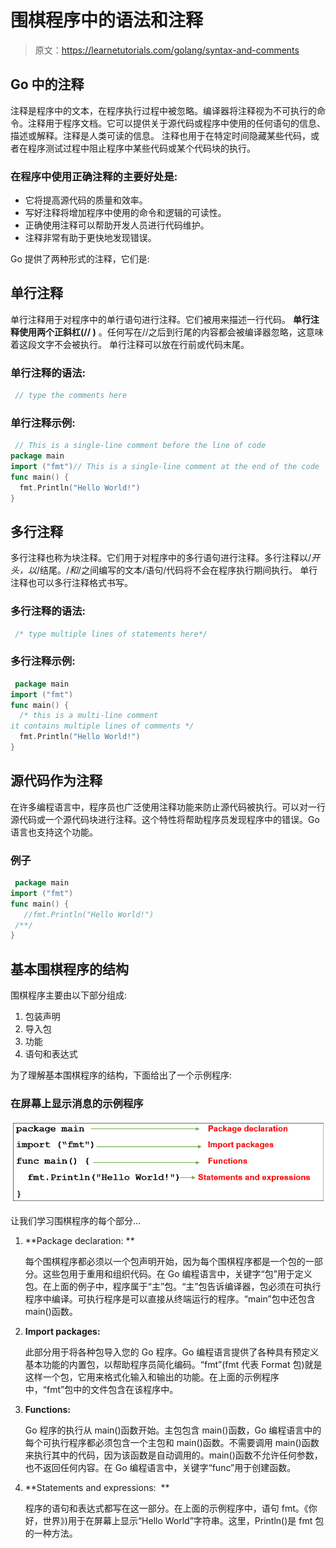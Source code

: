 # 围棋程序中的语法和注释

> 原文：<https://learnetutorials.com/golang/syntax-and-comments>

## Go 中的注释

注释是程序中的文本，在程序执行过程中被忽略。编译器将注释视为不可执行的命令。注释用于程序文档。它可以提供关于源代码或程序中使用的任何语句的信息、描述或解释。注释是人类可读的信息。
注释也用于在特定时间隐藏某些代码，或者在程序测试过程中阻止程序中某些代码或某个代码块的执行。

### 在程序中使用正确注释的主要好处是:

*   它将提高源代码的质量和效率。
*   写好注释将增加程序中使用的命令和逻辑的可读性。
*   正确使用注释可以帮助开发人员进行代码维护。
*   注释非常有助于更快地发现错误。

Go 提供了两种形式的注释，它们是:

## 单行注释

单行注释用于对程序中的单行语句进行注释。它们被用来描述一行代码。
**单行注释使用两个正斜杠(// )** 。任何写在//之后到行尾的内容都会被编译器忽略，这意味着这段文字不会被执行。
单行注释可以放在行前或代码末尾。

### 单行注释的语法:

```go
 // type the comments here 

```

### 单行注释示例:

```go
 // This is a single-line comment before the line of code
package main
import ("fmt")// This is a single-line comment at the end of the code
func main() {
  fmt.Println("Hello World!") 
} 

```

## 多行注释

多行注释也称为块注释。它们用于对程序中的多行语句进行注释。多行注释以/*开头，以*/结尾。/*和*/之间编写的文本/语句/代码将不会在程序执行期间执行。
单行注释也可以多行注释格式书写。

### 多行注释的语法:

```go
 /* type multiple lines of statements here*/ 

```

### 多行注释示例:

```go
 package main
import ("fmt")
func main() {
  /* this is a multi-line comment
it contains multiple lines of comments */
  fmt.Println("Hello World!")
} 

```

## 源代码作为注释

在许多编程语言中，程序员也广泛使用注释功能来防止源代码被执行。可以对一行源代码或一个源代码块进行注释。这个特性将帮助程序员发现程序中的错误。Go 语言也支持这个功能。

### 例子

```go
 package main
import ("fmt")
func main() {
   //fmt.Println("Hello World!")
 /**/
} 

```

## 基本围棋程序的结构

围棋程序主要由以下部分组成:

1.  包装声明
2.  导入包
3.  功能
4.  语句和表达式

为了理解基本围棋程序的结构，下面给出了一个示例程序:

### 在屏幕上显示消息的示例程序

![GO : COMMENTS](img/ff898b8f36fa58852b7f775929c72b9d.png)

让我们学习围棋程序的每个部分…

1.  **Package declaration: **

    每个围棋程序都必须以一个包声明开始，因为每个围棋程序都是一个包的一部分。这些包用于重用和组织代码。在 Go 编程语言中，关键字“包”用于定义包。在上面的例子中，程序属于“主”包。“主”包告诉编译器，包必须在可执行程序中编译。可执行程序是可以直接从终端运行的程序。“main”包中还包含 main()函数。

2.  **Import packages:**

    此部分用于将各种包导入您的 Go 程序。Go 编程语言提供了各种具有预定义基本功能的内置包，以帮助程序员简化编码。“fmt”(fmt 代表 Format 包)就是这样一个包，它用来格式化输入和输出的功能。在上面的示例程序中，“fmt”包中的文件包含在该程序中。

3.  **Functions:**

    Go 程序的执行从 main()函数开始。主包包含 main()函数，Go 编程语言中的每个可执行程序都必须包含一个主包和 main()函数。不需要调用 main()函数来执行其中的代码，因为该函数是自动调用的。main()函数不允许任何参数，也不返回任何内容。在 Go 编程语言中，关键字“func”用于创建函数。

4.  **Statements and expressions:  **  

    程序的语句和表达式都写在这一部分。在上面的示例程序中，语句 fmt。《你好，世界》)用于在屏幕上显示“Hello World”字符串。这里，Println()是 fmt 包的一种方法。